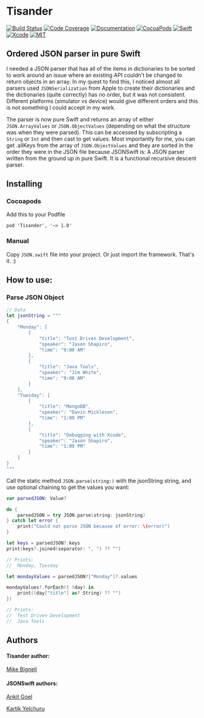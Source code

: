 # Tisander

[![Build Status](https://travis-ci.org/mikezs/Tisander.svg?branch=master)](https://travis-ci.org/mikezs/Tisander)
[![Code Coverage](https://img.shields.io/codecov/c/github/mikezs/Tisander.svg)](https://codecov.io/gh/mikezs/Tisander)
[![Documentation](https://mikezs.github.io/Tisander/badge.svg)](https://mikezs.github.io/Tisander)
[![CocoaPods](https://img.shields.io/cocoapods/dt/Tisander.svg)](https://cocoapods.org/pods/Tisander)
[![Swift](https://img.shields.io/badge/Swift-4.1-orange.svg)](https://swift.org)
[![Xcode](https://img.shields.io/badge/Xcode-9.4-blue.svg)](https://developer.apple.com/xcode)
[![MIT](https://img.shields.io/badge/License-MIT-red.svg)](https://opensource.org/licenses/MIT)

## Ordered JSON parser in pure Swift

I needed a JSON parser that has all of the items in dictionaries to be sorted to work around an issue where an existing API couldn't be changed to return objects in an array. In my quest to find this, I noticed almost all parsers used `JSONSerialization` from Apple to create their dictionaries and the dictionaries (quite correctly) has no order, but it was not consistent. Different platforms (simulator vs device) would give different orders and this is not something I could accept in my work.

The parser is now pure Swift and returns an array of either `JSON.ArrayValues` or `JSON.ObjectValues` (depending on what the structure was when they were parsed). This can be accessed by subscripting a `String` or `Int` and then cast to get values. Most importantly for me, you can get .allKeys from the array of `JSON.ObjectValues` and they are sorted in the order they were in the JSON file because JSONSwift is: A JSON parser written from the ground up in pure Swift. It is a functional recursive descent parser.

## Installing

### Cocoapods

Add this to your Podfile

```
pod 'Tisander', '~> 1.0'
```

### Manual

Copy `JSON.swift` file into your project. Or just import the framework. That's it. :)

## How to use:

### Parse JSON Object

```swift
// Data
let jsonString = """
{
    "Monday": [
        {
            "title": "Test Driven Development",
            "speaker": "Jason Shapiro",
            "time": "9:00 AM"
        },
        {
            "title": "Java Tools",
            "speaker": "Jim White",
            "time": "9:00 AM"
        }
    ],
    "Tuesday": [
        {
            "title": "MongoDB",
            "speaker": "Davin Mickleson",
            "time": "1:00 PM"
        },
        {
            "title": "Debugging with Xcode",
            "speaker": "Jason Shapiro",
            "time": "1:00 PM"
        }
    ]
}
"""
```

Call the static method `JSON.parse(string:)` with the jsonString string, and use optional chaining to get the values you want:

```swift
var parsedJSON: Value?

do {
    parsedJSON = try JSON.parse(string: jsonString)
} catch let error {
    print("Could not parse JSON because of error: \(error)")
}

let keys = parsedJSON?.keys
print(keys?.joined(separator: ", ") ?? "")

// Prints:
//  Monday, Tuesday

let mondayValues = parsedJSON?["Monday"]?.values

mondayValues?.forEach({ (day) in
    print((day["title"] as? String) ?? "")
})

// Prints:
//  Test Driven Development
//  Java Tools
```

## Authors

#### Tisander author:

[Mike Bignell](https://github.com/mikezs)

#### JSONSwift authors:

[Ankit Goel](https://github.com/ankit1ank)

[Kartik Yelchuru](https://github.com/buildAI)
